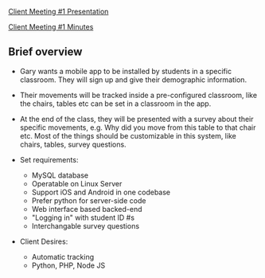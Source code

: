 [Client Meeting #1 Presentation](https://docs.google.com/presentation/d/1B2FqyzIYeqdcNNwkaQkZFT_6lknN2ua5CaFp0wX5N0A/edit#slide=id.p)

[Client Meeting #1 Minutes](https://docs.google.com/document/d/19V_oVq57zbx2RUjroK89Ok1RTQhPDSYNuMSrUVdH1W0/edit#heading=h.6wnytnlzzfoq)

## Brief overview
* Gary wants a mobile app to be installed by students in a specific classroom. They will sign up and give their demographic information. 
* Their movements will be tracked inside a pre-configured classroom, like the chairs, tables etc can be set in a classroom in the app.

* At the end of the class, they will be presented with a survey about their specific movements, e.g. Why did you move 
from this table to that chair etc. Most of the things should be customizable in this system, like chairs, tables, survey questions.

* Set requirements:
  * MySQL database
  * Operatable on Linux Server
  * Support iOS and Android in one codebase
  * Prefer python for server-side code
  * Web interface based backed-end
  * "Logging in" with student ID #s
  * Interchangable survey questions

* Client Desires:
  * Automatic tracking
  * Python, PHP, Node JS
